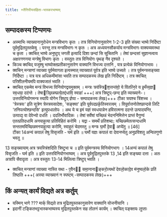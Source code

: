 ```yaml
---
title: +तैत्तिरीयसंहिता-भास्करभाष्यम्
---
```

## सम्पादकस्य टिप्पणयः
- अस्माभिः व्याख्यानानुरोधेन मन्त्रविभागः कृतः । तत्र विनियोगानुसारेण 1-2-3 इति संख्या भाष्ये निर्दिष्टा पूर्वमुद्रितपुस्तकेषु । परन्तु तत्र मन्त्रविभागः न कृतः । अत्र अध्ययनसौकर्याय मन्त्रविभागः वाक्यव्यवस्था च कृता । क्वचित् भाष्ये अनुष्टुप् जगती इत्यादि दिशा छन्दां सि सूचितानि । तेषां छन्दसां सुज्ञानत्वाय अक्षरगणनया मन्त्रेषु विभागः कृतः । वस्तुतः तत्र विनियोगः पृथङ् नैव दृश्यते । 
- किञ्च क्वचिद् यजुश्षु भाष्योक्तप्रतीकानुसारेण वाक्यानि विभज्य दत्तानि , यत्र प्रत्येकं विनियोगाभावः ।
- क्वचिन् मन्त्राणां व्याख्या पूर्वमेवागता इत्यस्मात् व्याख्यातं पूर्वत्र इति भाष्ये उच्यते । तत्र पूर्वमन्त्रसङ्ख्या निर्दिष्टा ।
यत्र यत्र अधिकमीमांसा भवति तत्र सम्पादकस्य लेख इति निर्दिष्टम् । तत्र क्वचित् परिशीलनीयमपि वाक्यजातं भवति ।
- क्वचित् एकमेव मन्त्रं विभज्य विनियोगद्वयमुक्तम् । 
मन्त्रः
त्रय॑स्त्रिश॒त्तन्त॑वो॒ ये वि॑तत्नि॒रे य इ॒मँय्य॒ज्ञ स्व॒धया॒ दद॑न्ते । 
तेषाञ्छि॒न्नम्प्रत्ये॒तद्द॑धामि॒ स्वाहा॑ +++( अत्र त्रिष्टुप्-छन्द इति व्याख्याने-। उत्तरविनियोगमन्त्र स्यापि योगेन त्रिष्टुप् ज्ञेया - सम्पादकस्य लेखः)+++
टीका
त्रयश्च त्रिंशच्च । 'त्रेस्त्रयः' इति सूत्रेण त्रेस्त्रयसादेशः, 'सङ्क्या' इति पूर्वपदप्रर्कृतिस्वरत्वम् । विपूर्वात्तनोतेश्छान्दसे लिटि 'तनिपत्योश्छन्दसि' इत्युपधालोपः । अथ ये च इमं यज्ञं स्वधयान्नेन हविरात्मना ददन्ते उत्पादयन्ति, उत्पाद्य वा देवेभ्यो दधति । ददतिर्भौवादिकः । तेषां सर्वेषां यच्छिन्नं भेदननिमित्तेन प्राप्तं वैगुण्यं एतत्प्रतिदधामि अनयाहुत्या प्रतिविहितं करोमि । यद्वा - समर्थे प्रतिशब्दः; यच्छिन्नमेतत्सन्दधामि सन्ततमविच्छिन्नमनयाहुत्या करोमि, स्वाहुतं चेदमस्तु ॥
मन्त्रः
घ॒र्मो दे॒वा अप्ये॑तु  ॥ [46]  
 टीका
14अन्यं कपालं तेषु विसृजति - घर्म इति ॥ घर्मो यज्ञः कपालं वा देवानप्येतु अनुप्रविशतु अन्वितगुणो भवतु ॥

13 सङ्ख्यायाम् अत्र त्रयस्त्रिंशदिति त्रिष्टुभा च ॥ इति  पूर्वमन्त्रस्य विनियोगभागः । 14अन्यं कपालं तेषु विसृजति - घर्म इति ॥ इति उत्तरविनियोगभाष्यम् । अत्र पूर्वमुद्रितपुस्तके 13 ,14  इति सङ्ख्या दत्ता । अतः अत्रापि सैवादृता । अत्र वस्तुतः 13-14 मिलित्वा त्रिष्टुप् भवति ।
-  क्वचित् मन्त्राणां व्याख्या नास्ति यथा - ए॒वैन॑ समा॒नानाङ्करो॒त्यथो॑ देवलो॒कादे॒व म॑नुष्यलो॒के प्रति॑ तिष्ठति +++( अस्या व्याख्यानं  न स्पष्टम् -सम्पादकस्य लेखः)+++

## किं अन्यत् कार्यं विद्यते अत्र कर्तुम्
- यस्मिन् भागे ??? मार्क् विद्यते तत्र मुद्रितपुस्तकानुसारेण वाक्यानि योजनीयानि ।
- इदानीं टङ्कितभट्टभास्कभाष्यस्य मुद्रितपुस्तकेन सह तोलनं कार्यम् । क्वचित् पङ्क्तयः लु्प्ताः
